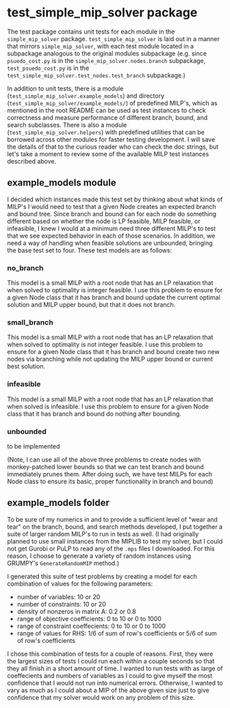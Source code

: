 # test_simple_mip_solver package

The test package contains unit tests for each module in the `simple_mip_solver`
package. `test_simple_mip_solver` is laid out in a manner that mirrors
`simple_mip_solver`, with each test module located in a subpackage analogous to
the original modules subpackage (e.g. since `psuedo_cost.py` is in the
`simple_mip_solver.nodes.branch` subpackage, `test_psuedo_cost.py` is in the 
`test_simple_mip_solver.test_nodes.test_branch` subpackage.)

In addition to unit tests, there is a module (`test_simple_mip_solver.example_models`)
and directory (`test_simple_mip_solver/example_models/`) of predefined MILP's,
which as mentioned in the root README can be used as test instances to check correctness
and measure performance of different branch, bound, and search subclasses. There
is also a module (`test_simple_mip_solver.helpers`) with predefined utilities
that can be borrowed across other modules for faster testing development. I will
save the details of that to the curious reader who can check the doc strings, but
let's take a moment to review some of the available MILP test instances described
above.

## example_models module
I decided which instances made this test set by thinking about what kinds of MILP's
I would need to test that a given Node creates an expected branch and bound
tree. Since branch and bound can for each node do something different based on
whether the node is LP feasible, MILP feasible, or infeasible, I knew
I would at a minimum need three different MILP's to test that we see expected behavior
in each of those scenarios. In addition, we need a way of handling when feasible
solutions are unbounded, bringing the base test set to four. These test models are
as follows:

### no_branch
This model is a small MILP with a root node that has an LP relaxation that when
solved to optimality is integer feasible. I use this problem to ensure for a given
Node class that it has branch and bound update the current optimal solution and
MILP upper bound, but that it does not branch.

### small_branch
This model is a small MILP with a root node that has an LP relaxation that when
solved to optimality is not integer feasible. I use this problem to ensure for a
given Node class that it has branch and bound create two new nodes via branching
while not updating the MILP upper bound or current best solution.

### infeasible
This model is a small MILP with a root node that has an LP relaxation that when
solved is infeasible. I use this problem to ensure for a given Node class that
it has branch and bound do nothing after bounding.

### unbounded
to be implemented


(Note, I can use all of the above three problems to create nodes with monkey-patched
lower bounds so that we can test branch and bound immediately prunes them.
After doing such, we have test MILPs for each Node class to ensure its basic,
proper functionality in branch and bound)

## example_models folder
To be sure of my numerics in and to provide a sufficient level of "wear and tear"
on the branch, bound, and search methods developed, I put together a suite of larger
random MILP's to run in tests as well. (I had originally planned to use small
instances from the MIPLIB to test my solver, but I could not get Gurobi or PuLP
to read any of the `.mps` files I downloaded. For this reason, I choose to
generate a variety of random instances using GRUMPY's `GenerateRandomMIP` method.)

I generated this suite of test problems by creating a model for each combination
of values for the following parameters:
* number of variables: 10 or 20 
* number of constraints: 10 or 20
* density of nonzeros in matrix A: 0.2 or 0.8
* range of objective coefficients: 0 to 10 or 0 to 1000
* range of constraint coeffecients: 0 to 10 or 0 to 1000
* range of values for RHS: 1/6 of sum of row's coefficients or 5/6 of sum of row's
coefficients

I chose this combination of tests for a couple of reasons. First, they were the
largest sizes of tests I could run each within a couple seconds so that they all
finish in a short amount of time. I wanted to run tests with as large of coeffecients
and numbers of variables as I could to give myself the most confidence that I
would not run into numerical errors. Otherwise, I wanted to vary as much as I
could about a MIP of the above given size just to give confidence that my solver
would work on any problem of this size.